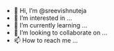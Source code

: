 - 👋 Hi, I’m @sreevishnuteja
- 👀 I’m interested in ...
- 🌱 I’m currently learning ...
- 💞️ I’m looking to collaborate on ...
- 📫 How to reach me ...

<!---
KELLAMPALlI SREEVISHNU TEJA is a ✨ special ✨ repository because its `README.md` (this file) appears on your GitHub profile.
You can click the Preview link to take a look at your changes.
--->
